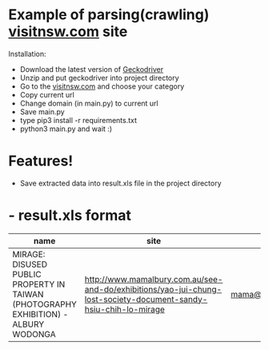 # Example of parsing(crawling) [visitnsw.com](www.visitnsw.com) site

Installation:
  - Download the latest version of [Geckodriver](https://github.com/mozilla/geckodriver/releases)
  - Unzip and put geckodriver into project directory
  - Go to the [visitnsw.com](www.visitnsw.com) and choose your category
  - Copy current url
  - Change domain (in main.py) to current url
  - Save main.py
  - type pip3 install -r requirements.txt
  - python3 main.py and wait :)

# Features!

  - Save extracted data into result.xls file in the project directory


# - result.xls format
| name | site | email | tel | facebook | twitter |
| ------ | ------ | ------ | ------ | ------ | ------ |
| MIRAGE: DISUSED PUBLIC PROPERTY IN TAIWAN (PHOTOGRAPHY EXHIBITION) - ALBURY WODONGA | http://www.mamalbury.com.au/see-and-do/exhibitions/yao-jui-chung-lost-society-document-sandy-hsiu-chih-lo-mirage | mama@alburycity.nsw.gov.au|(02) 0000 0000|https://www.facebook.com/MAMAlbury/ |https://twitter.com/MAMAlbury |
